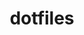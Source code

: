 ---
title: dotfiles
direct_url: https://github.com/caleb531/dotfiles
category: programs
description: Personal configuration files and setup scripts for my shell, editor, and more
---